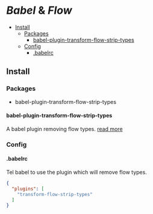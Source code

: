 # *Babel* & *Flow*

+ [Install](#install)
    + [Packages](#packages)
        + [babel-plugin-transform-flow-strip-types](#babel-plugin-transform-flow-strip-types)
    + [Config](#config)
        + [.babelrc](#babelrc)

## Install

### Packages

  + babel-plugin-transform-flow-strip-types

#### babel-plugin-transform-flow-strip-types

A babel plugin removing flow types. [read more](https://babeljs.io/docs/plugins/transform-flow-strip-types/)

### Config

#### .babelrc

Tel babel to use the plugin which will remove flow types.

```json
{
  "plugins": [
    "transform-flow-strip-types"
  ]
}
```